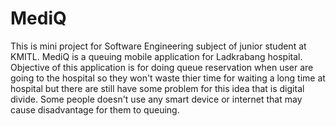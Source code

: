 # MediQ
This is mini project for Software Engineering subject of junior student at KMITL. MediQ is a queuing mobile application for Ladkrabang hospital. Objective of this application is for doing queue reservation when user are going to the hospital so they won't waste thier time for waiting a long time at hospital but there are still have some problem for this idea that is digital divide. Some people doesn't use any smart device or internet that may cause disadvantage for them to queuing.
